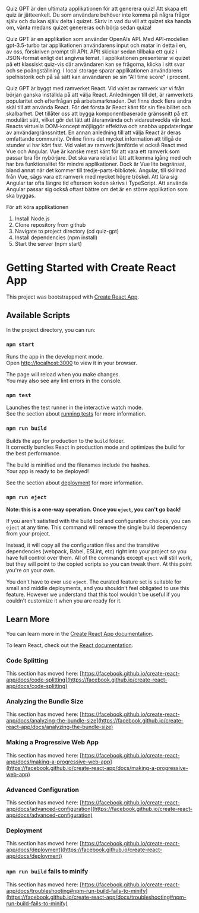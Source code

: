 Quiz GPT är den ultimata applikationen för att generera quiz! Att skapa ett quiz är jätteenkelt. Du som användare behöver inte komma på några frågor själv och du kan själv delta i quizet. Skriv in vad du vill att quizet ska handla om, vänta medans quizet genereras och börja sedan quiza! 

Quiz GPT är en applikation som använder OpenAIs API. Med API-modellen gpt-3.5-turbo tar applikationen användarens input och matar in detta i en, av oss, förskriven prompt till APIt. APIt skickar sedan tillbaka ett quiz i JSON-format enligt det angivna temat. I applikationen presenterar vi quizet på ett klassiskt quiz-vis där användaren kan se frågorna, klicka i sitt svar och se poängställning. I local storage sparar applikationen användarens spelhistorik och på så sätt kan användaren se sin ”All time score” i procent. 

Quiz GPT är byggt med ramverket React. Vid valet av ramverk var vi från början ganska inställda på att välja React. Anledningen till det, är ramverkets popularitet och efterfrågan på arbetsmarknaden. Det finns dock flera andra skäl till att använda React. För det första är React känt för sin flexibilitet och skalbarhet. Det tillåter oss att bygga komponentbaserade gränssnitt på ett modulärt sätt, vilket gör det lätt att återanvända och vidareutveckla vår kod. Reacts virtuella DOM-koncept möjliggör effektiva och snabba uppdateringar av användargränssnittet. En annan anledning till att välja React är deras omfattande community. Online finns det mycket information att tillgå de stunder vi har kört fast. Vid valet av ramverk jämförde vi också React med Vue och Angular. Vue är kanske mest känt för att vara ett ramverk som passar bra för nybörjare. Det ska vara relativt lätt att komma igång med och har bra funktionalitet för mindre applikationer. Dock är Vue lite begränsat, bland annat när det kommer till tredje-parts-bibliotek. Angular, till skillnad från Vue, sägs vara ett ramverk med mycket högre tröskel. Att lära sig Angular tar ofta längre tid eftersom koden skrivs i TypeScript. Att använda Angular passar sig också oftast bättre om det är en större applikation som ska byggas. 

För att köra applikationen

1. Install Node.js 
2. Clone repository from github
3. Navigate to project directory (cd quiz-gpt)
4. Install dependencies (npm install)
5. Start the server (npm start)



# Getting Started with Create React App

This project was bootstrapped with [Create React App](https://github.com/facebook/create-react-app).

## Available Scripts

In the project directory, you can run:

### `npm start`

Runs the app in the development mode.\
Open [http://localhost:3000](http://localhost:3000) to view it in your browser.

The page will reload when you make changes.\
You may also see any lint errors in the console.

### `npm test`

Launches the test runner in the interactive watch mode.\
See the section about [running tests](https://facebook.github.io/create-react-app/docs/running-tests) for more information.

### `npm run build`

Builds the app for production to the `build` folder.\
It correctly bundles React in production mode and optimizes the build for the best performance.

The build is minified and the filenames include the hashes.\
Your app is ready to be deployed!

See the section about [deployment](https://facebook.github.io/create-react-app/docs/deployment) for more information.

### `npm run eject`

**Note: this is a one-way operation. Once you `eject`, you can't go back!**

If you aren't satisfied with the build tool and configuration choices, you can `eject` at any time. This command will remove the single build dependency from your project.

Instead, it will copy all the configuration files and the transitive dependencies (webpack, Babel, ESLint, etc) right into your project so you have full control over them. All of the commands except `eject` will still work, but they will point to the copied scripts so you can tweak them. At this point you're on your own.

You don't have to ever use `eject`. The curated feature set is suitable for small and middle deployments, and you shouldn't feel obligated to use this feature. However we understand that this tool wouldn't be useful if you couldn't customize it when you are ready for it.

## Learn More

You can learn more in the [Create React App documentation](https://facebook.github.io/create-react-app/docs/getting-started).

To learn React, check out the [React documentation](https://reactjs.org/).

### Code Splitting

This section has moved here: [https://facebook.github.io/create-react-app/docs/code-splitting](https://facebook.github.io/create-react-app/docs/code-splitting)

### Analyzing the Bundle Size

This section has moved here: [https://facebook.github.io/create-react-app/docs/analyzing-the-bundle-size](https://facebook.github.io/create-react-app/docs/analyzing-the-bundle-size)

### Making a Progressive Web App

This section has moved here: [https://facebook.github.io/create-react-app/docs/making-a-progressive-web-app](https://facebook.github.io/create-react-app/docs/making-a-progressive-web-app)

### Advanced Configuration

This section has moved here: [https://facebook.github.io/create-react-app/docs/advanced-configuration](https://facebook.github.io/create-react-app/docs/advanced-configuration)

### Deployment

This section has moved here: [https://facebook.github.io/create-react-app/docs/deployment](https://facebook.github.io/create-react-app/docs/deployment)

### `npm run build` fails to minify

This section has moved here: [https://facebook.github.io/create-react-app/docs/troubleshooting#npm-run-build-fails-to-minify](https://facebook.github.io/create-react-app/docs/troubleshooting#npm-run-build-fails-to-minify)

